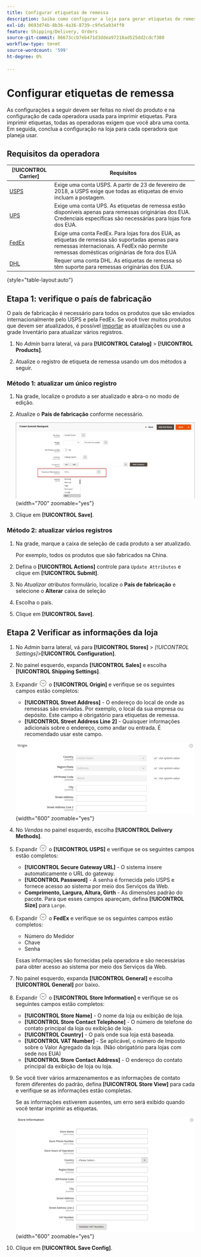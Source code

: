 ```yaml
---
title: Configurar etiquetas de remessa
description: Saiba como configurar a loja para gerar etiquetas de remessa.
exl-id: 0693d74b-8b36-4a36-8739-c9fe5a934ff0
feature: Shipping/Delivery, Orders
source-git-commit: 06673ccb7eb471d3ddea97218ad525dd2cdcf380
workflow-type: tm+mt
source-wordcount: '599'
ht-degree: 0%

---
```


# Configurar etiquetas de remessa

As configurações a seguir devem ser feitas no nível do produto e na configuração de cada operadora usada para imprimir etiquetas. Para imprimir etiquetas, todas as operadoras exigem que você abra uma conta. Em seguida, conclua a configuração na loja para cada operadora que planeja usar.

## Requisitos da operadora

| [!UICONTROL Carrier] | Requisitos |
|-------|--------|
| [USPS](usps.md) | Exige uma conta USPS. A partir de 23 de fevereiro de 2018, a USPS exige que todas as etiquetas de envio incluam a postagem. |
| [UPS](ups.md) | Exige uma conta UPS. As etiquetas de remessa estão disponíveis apenas para remessas originárias dos EUA. Credenciais específicas são necessárias para lojas fora dos EUA. |
| [FedEx](fedex.md) | Exige uma conta FedEx. Para lojas fora dos EUA, as etiquetas de remessa são suportadas apenas para remessas internacionais. A FedEx não permite remessas domésticas originárias de fora dos EUA |
| [DHL](dhl.md) | Requer uma conta DHL. As etiquetas de remessa só têm suporte para remessas originárias dos EUA. |

{style="table-layout:auto"}

## Etapa 1: verifique o país de fabricação

O país de fabricação é necessário para todos os produtos que são enviados internacionalmente pelo USPS e pela FedEx. Se você tiver muitos produtos que devem ser atualizados, é possível [importar](../systems/data-import.md) as atualizações ou use a grade Inventário para atualizar vários registros.

1. No _Admin_ barra lateral, vá para **[!UICONTROL Catalog]** > **[!UICONTROL Products]**.

1. Atualize o registro de etiqueta de remessa usando um dos métodos a seguir.

### Método 1: atualizar um único registro

1. Na grade, localize o produto a ser atualizado e abra-o no modo de edição.

1. Atualize o **País de fabricação** conforme necessário.

   ![País de fabricação](./assets/product-country-of-manufacture.png){width="700" zoomable="yes"}

1. Clique em **[!UICONTROL Save]**.

### Método 2: atualizar vários registros

1. Na grade, marque a caixa de seleção de cada produto a ser atualizado.

   Por exemplo, todos os produtos que são fabricados na China.

1. Defina o **[!UICONTROL Actions]** controle para `Update Attributes` e clique em **[!UICONTROL Submit]**.

1. No _Atualizar atributos_ formulário, localize o **País de fabricação** e selecione o **Alterar** caixa de seleção

1. Escolha o país.

1. Clique em **[!UICONTROL Save]**.

## Etapa 2 Verificar as informações da loja

1. No _Admin_ barra lateral, vá para **[!UICONTROL Stores]** > _[!UICONTROL Settings]_>**[!UICONTROL Configuration]**.

1. No painel esquerdo, expanda **[!UICONTROL Sales]** e escolha **[!UICONTROL Shipping Settings]**.

1. Expandir ![Seletor de expansão](../assets/icon-display-expand.png) o **[!UICONTROL Origin]** e verifique se os seguintes campos estão completos:

   - **[!UICONTROL Street Address]** - O endereço do local de onde as remessas são enviadas. Por exemplo, o local da sua empresa ou depósito. Este campo é obrigatório para etiquetas de remessa.
   - **[!UICONTROL Street Address Line 2]** - Quaisquer informações adicionais sobre o endereço, como andar ou entrada. É recomendado usar este campo.

   ![Origem](../configuration-reference/sales/assets/shipping-settings-origin.png){width="600" zoomable="yes"}

1. No _Vendas_ no painel esquerdo, escolha **[!UICONTROL Delivery Methods]**.

1. Expandir ![Seletor de expansão](../assets/icon-display-expand.png) o **[!UICONTROL USPS]** e verifique se os seguintes campos estão completos:

   - **[!UICONTROL Secure Gateway URL]** - O sistema insere automaticamente o URL do gateway.
   - **[!UICONTROL Password]** - A senha é fornecida pelo USPS e fornece acesso ao sistema por meio dos Serviços da Web.
   - **Comprimento, Largura, Altura, Girth** - As dimensões padrão do pacote. Para que esses campos apareçam, defina **[!UICONTROL Size]** para `Large`.

1. Expandir ![Seletor de expansão](../assets/icon-display-expand.png) o **FedEx** e verifique se os seguintes campos estão completos:

   - Número do Medidor
   - Chave
   - Senha

   Essas informações são fornecidas pela operadora e são necessárias para obter acesso ao sistema por meio dos Serviços da Web.

1. No painel esquerdo, expanda **[!UICONTROL General]** e escolha **[!UICONTROL General]** por baixo.

1. Expandir ![Seletor de expansão](../assets/icon-display-expand.png) o **[!UICONTROL Store Information]** e verifique se os seguintes campos estão completos:

   - **[!UICONTROL Store Name]** - O nome da loja ou exibição de loja.
   - **[!UICONTROL Store Contact Telephone]** - O número de telefone do contato principal da loja ou exibição de loja.
   - **[!UICONTROL Country]** - O país onde sua loja está baseada.
   - **[!UICONTROL VAT Number]** - Se aplicável, o número de Imposto sobre o Valor Agregado da loja. (Não obrigatório para lojas com sede nos EUA)
   - **[!UICONTROL Store Contact Address]** - O endereço do contato principal da exibição de loja ou loja.

1. Se você tiver vários armazenamentos e as informações de contato forem diferentes do padrão, defina **[!UICONTROL Store View]** para cada e verifique se as informações estão completas.

   Se as informações estiverem ausentes, um erro será exibido quando você tentar imprimir as etiquetas.

   ![Armazenar informações](../configuration-reference/general/assets/general-store-information.png){width="600" zoomable="yes"}

1. Clique em **[!UICONTROL Save Config]**.

